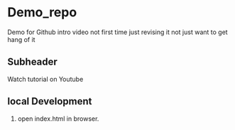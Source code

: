 # Demo_repo

Demo for Github intro video not first time just revising it not just want to get hang of it

## Subheader


Watch tutorial on Youtube

## local Development

1. open index.html in browser.